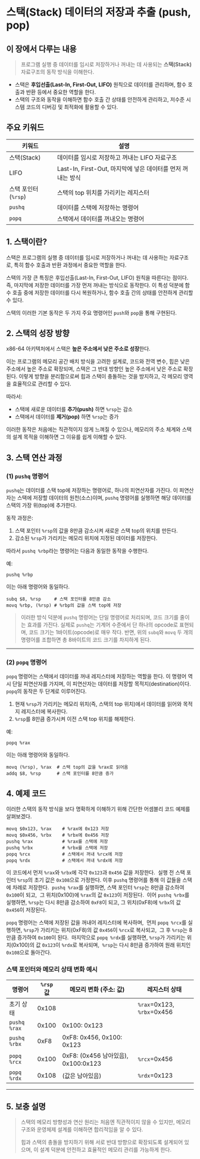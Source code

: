 # 스택(Stack) 데이터의 저장과 추출 (push, pop)


## 이 장에서 다루는 내용

> 프로그램 실행 중 데이터를 임시로 저장하거나 꺼내는 데 사용되는 **스택(Stack)** 자료구조의 동작 방식을 이해한다.
> 
- 스택은 **후입선출(Last-In, First-Out, LIFO)** 원칙으로 데이터를 관리하며, 함수 호출과 반환 등에서 중요한 역할을 한다.
- 스택의 구조와 동작을 이해하면 함수 호출 간 상태를 안전하게 관리하고, 저수준 시스템 코드의 디버깅 및 최적화에 활용할 수 있다.

## 주요 키워드
| 키워드 | 설명 |
| --- | --- |
| 스택(Stack) | 데이터를 임시로 저장하고 꺼내는 LIFO 자료구조 |
| LIFO | Last-In, First-Out, 마지막에 넣은 데이터를 먼저 꺼내는 방식 |
| 스택 포인터(`%rsp`) | 스택의 top 위치를 가리키는 레지스터 |
| `pushq` | 데이터를 스택에 저장하는 명령어 |
| `popq` | 스택에서 데이터를 꺼내오는 명령어 |


## 1. 스택이란?

스택은 프로그램의 실행 중 데이터를 임시로 저장하거나 꺼내는 데 사용하는 자료구조로, 특히 함수 호출과 반환 과정에서 중요한 역할을 한다. 

스택의 가장 큰 특징은 후입선출(Last-In, First-Out, LIFO) 원칙을 따른다는 점이다. 즉, 마지막에 저장한 데이터를 가장 먼저 꺼내는 방식으로 동작한다. 이 특성 덕분에 함수 호출 중에 저장한 데이터를 다시 복원하거나, 함수 호출 간의 상태를 안전하게 관리할 수 있다.

 스택의 이러한 기본 동작은 두 가지 주요 명령어인 `push`와 `pop`을 통해 구현된다.


## 2. 스택의 성장 방향

x86-64 아키텍처에서 스택은 **높은 주소에서 낮은 주소로 성장**한다.

이는 프로그램의 메모리 공간 배치 방식을 고려한 설계로, 코드와 전역 변수, 힙은 낮은 주소에서 높은 주소로 확장되며, 스택은 그 반대 방향인 높은 주소에서 낮은 주소로 확장된다. 이렇게 방향을 분리함으로써 힙과 스택이 충돌하는 것을 방지하고, 각 메모리 영역을 효율적으로 관리할 수 있다. 

따라서:

- 스택에 새로운 데이터를 **추가(push)** 하면 `%rsp`는 감소
- 스택에서 데이터를 **제거(pop)** 하면 `%rsp`는 증가

이러한 동작은 처음에는 직관적이지 않게 느껴질 수 있으나, 메모리의 주소 체계와 스택의 설계 목적을 이해하면 그 이유를 쉽게 이해할 수 있다.


## 3. 스택 연산 과정

### (1) `pushq` 명령어

`pushq`는 데이터를 스택 top에 저장하는  명령어로, 하나의 피연산자를 가진다. 이 피연산자는 스택에 저장할 데이터의 원천(소스)이며, `pushq` 명령어를 실행하면 해당 데이터를 스택의 가장 위(top)에 추가한다. 

동작 과정은:

1. 스택 포인터 `%rsp`의 값을 8만큼 감소시켜 새로운 스택 top의 위치를 만든다.
2. 감소된 `%rsp`가 가리키는 메모리 위치에 지정된 데이터를 저장한다.

따라서 `pushq %rbp`라는 명령어는 다음과 동일한 동작을 수행한다.

예:

```
pushq %rbp
```

이는 아래 명령어와 동일하다.

```
subq $8, %rsp     # 스택 포인터를 8만큼 감소
movq %rbp, (%rsp) # %rbp의 값을 스택 top에 저장
```

> 이러한 방식 덕분에 `pushq` 명령어는 단일 명령어로 처리되며, 코드 크기를 줄이는 효과를 가진다. 
실제로 `pushq`는 기계어 수준에서 단 하나의 opcode로 표현되며, 코드 크기는 1바이트(opcode)로 매우 작다. 반면, 위의 `subq`와 `movq` 두 개의 명령어를 조합하면 총 8바이트의 코드 크기를 차지하게 된다.
> 

---

### (2) `popq` 명령어

`popq` 명령어는 스택에서 데이터를 꺼내 레지스터에 저장하는 역할을 한다. 이 명령어 역시 단일 피연산자를 가지며, 이 피연산자는 데이터를 저장할 목적지(destination)이다.
`popq`의 동작은 두 단계로 이루어진다. 

1. 현재 `%rsp`가 가리키는 메모리 위치(즉, 스택의 top 위치)에서 데이터를 읽어와 목적지 레지스터에 복사한다.
2. `%rsp`를 8만큼 증가시켜 이전 스택 top 위치를 해제한다.

예:

```
popq %rax
```

이는 아래 명령어와 동일하다.

```
movq (%rsp), %rax  # 스택 top의 값을 %rax로 읽어옴
addq $8, %rsp      # 스택 포인터를 8만큼 증가
```


## 4. 예제 코드

이러한 스택의 동작 방식을 보다 명확하게 이해하기 위해 간단한 어셈블리 코드 예제를 살펴보겠다.

```
movq $0x123, %rax    # %rax에 0x123 저장
movq $0x456, %rbx    # %rbx에 0x456 저장
pushq %rax           # %rax를 스택에 저장
pushq %rbx           # %rbx를 스택에 저장
popq %rcx            # 스택에서 꺼내 %rcx에 저장
popq %rdx            # 스택에서 꺼내 %rdx에 저장
```

이 코드에서 먼저 `%rax`와 `%rbx`에 각각 `0x123`과 `0x456` 값을 저장한다.  실행 전 스택 포인터 `%rsp`의 초기 값은 `0x108`으로 가정한다. 이후 `pushq` 명령어를 통해 이 값들을 스택에 차례로 저장한다.  `pushq %rax`를 실행하면, 스택 포인터 `%rsp`는 8만큼 감소하여 `0x100`이 되고,  그 위치(0x100)에 `%rax`의 값 `0x123`이 저장된다.  이어 `pushq %rbx`를 실행하면, `%rsp`는 다시 8만큼 감소하여 `0xF8`이 되고, 그 위치(0xF8)에 `%rbx`의 값 `0x456`이 저장된다.

`popq` 명령어는 스택에 저장된 값을 꺼내어 레지스터에 복사하며,  먼저 `popq %rcx`를 실행하면, `%rsp`가 가리키는 위치(0xF8)의 값 `0x456`이 `%rcx`로 복사되고,  그 후 `%rsp`는 8만큼 증가하여 `0x100`이 된다.  마지막으로 `popq %rdx`를 실행하면, `%rsp`가 가리키는 위치(0x100)의 값 `0x123`이 `%rdx`로 복사되며,  `%rsp`는 다시 8만큼 증가하여 원래 위치인 `0x108`으로 돌아간다.

### 스택 포인터와 메모리 상태 변화 예시

| 명령어 | `%rsp` 값 | 메모리 변화 (주소: 값) | 레지스터 상태 |
| --- | --- | --- | --- |
| 초기 상태 | 0x108 |  | `%rax`=0x123, `%rbx`=0x456 |
| `pushq %rax` | 0x100 | 0x100: 0x123 |  |
| `pushq %rbx` | 0xF8 | 0xF8: 0x456, 0x100: 0x123 |  |
| `popq %rcx` | 0x100 | 0xF8: (0x456 남아있음), 0x100:0x123 | `%rcx`=0x456 |
| `popq %rdx` | 0x108 | (값은 남아있음) | `%rdx`=0x123 |

---

## 5. 보충 설명

> 스택의 메모리 방향성과 연산 원리는 처음엔 직관적이지 않을 수 있지만, 메모리 구조와 운영체제 설계를 이해하면 합리적임을 알 수 있다.
> 
> 
> 힙과 스택의 충돌을 방지하기 위해 서로 반대 방향으로 확장되도록 설계되어 있으며, 이 설계 덕분에 안전하고 효율적인 메모리 관리를 가능하게 한다.
>